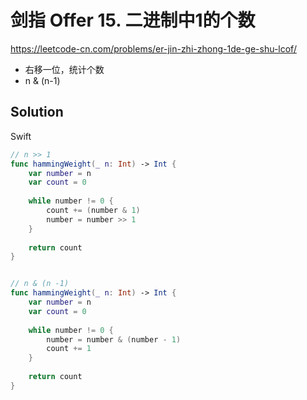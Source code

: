 # 剑指 Offer 15. 二进制中1的个数

<https://leetcode-cn.com/problems/er-jin-zhi-zhong-1de-ge-shu-lcof/>

- 右移一位，统计个数
- n & (n-1)

## Solution

Swift

```Swift
// n >> 1
func hammingWeight(_ n: Int) -> Int {
    var number = n
    var count = 0
    
    while number != 0 {
        count += (number & 1)
        number = number >> 1
    }
    
    return count
}


// n & (n -1)
func hammingWeight(_ n: Int) -> Int {
    var number = n
    var count = 0
    
    while number != 0 {
        number = number & (number - 1)
        count += 1
    }
    
    return count
}
```


